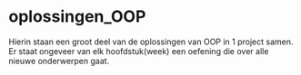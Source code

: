 # oplossingen_OOP
Hierin staan een groot deel van de oplossingen van OOP in 1 project samen.
Er staat ongeveer van elk hoofdstuk(week) een oefening die over alle nieuwe onderwerpen gaat.
